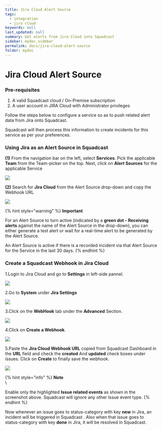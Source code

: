 ```yaml
---
title: Jira Cloud Alert Source
tags:
  - integration
  - jira cloud
keywords: null
last_updated: null
summary: Get alerts from Jira Cloud into Squadcast
sidebar: mydoc_sidebar
permalink: docs/jira-cloud-alert-source
folder: mydoc
---
```


# Jira Cloud Alert Source

### Pre-requisites

1. A valid Squadcast cloud / On-Premise subscription
2. A user account in JIRA Cloud with Administrator privileges

Follow the steps below to configure a service so as to push related alert data from Jira onto Squadcast.

Squadcast will then process this information to create incidents for this service as per your preferences.

### Using Jira as an Alert Source in Squadcast

**(1)** From the navigation bar on the left, select **Services**. Pick the applicable **Team** from the Team-picker on the top. Next, click on **Alert Sources** for the applicable Service

![](../../.gitbook/assets/alert\_source\_1.png)

**(2)** Search for **Jira Cloud** from the Alert Source drop-down and copy the Webhook URL

![](../../.gitbook/assets/jira\_cloud\_1.png)

{% hint style="warning" %}
**Important**

For an Alert Source to turn active (indicated by a **green dot - Receiving alerts** against the name of the Alert Source in the drop-down), you can either generate a test alert or wait for a real-time alert to be generated by the Alert Source.

An Alert Source is active if there is a recorded incident via that Alert Source for the Service in the last 30 days.
{% endhint %}

### Create a Squadcast Webhook in Jira Cloud

1.Login to Jira Cloud and go to **Settings** in left-side pannel.

![](../../.gitbook/assets/jira\_cloud\_2.png)

2.Go to **System** under **Jira Settings**

![](../../.gitbook/assets/jira\_cloud\_3.png)

3.Click on the **WebHook** tab under the **Advanced** Section.

![](../../.gitbook/assets/jira\_cloud\_4.png)

4.Click on **Create a Webhook**.

![](../../.gitbook/assets/jira\_cloud\_5.png)

5.Paste the **Jira Cloud Webhook URL** copied from Squadcast Dashboard in the **URL** field and check the **created** And **updated** check boxes under issues. Click on **Create** to finally save the webhook.

![](../../.gitbook/assets/jira\_cloud\_6.png)

{% hint style="info" %}
**Note**\
\


Enable only the highlighted **Issue related events** as shown in the screenshot above. Squadcast will ignore any other Issue event type.
{% endhint %}

Now whenever an issue goes to status-category with key **new** in Jira, an incident will be triggered in Squadcast . Also when that issue goes to status-category with key **done** in Jira, it will be resolved in Squadcast.
